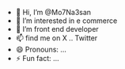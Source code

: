 - 👋 Hi, I’m @Mo7Na3san
- 👀 I’m interested in e commerce
- 🌱 I’m front end developer 
- 📫 find me on X .. Twitter
- 😄 Pronouns: ...
- ⚡ Fun fact: ...

<!---
Mo7Na3san/Mo7Na3san is a ✨ special ✨ repository because its `README.md` (this file) appears on your GitHub profile.
You can click the Preview link to take a look at your changes.
--->
